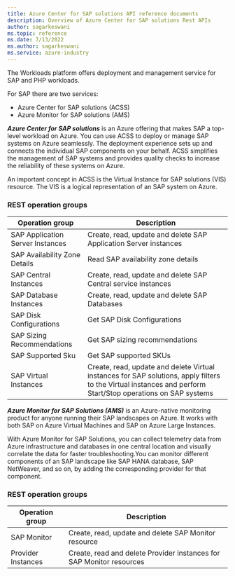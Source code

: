 ```yaml
---
title: Azure Center for SAP solutions API reference documents
description: Overview of Azure Center for SAP solutions Rest APIs
author: sagarkeswani
ms.topic: reference
ms.date: 7/13/2022
ms.author: sagarkeswani
ms.service: azure-industry
---
```

The Workloads platform offers deployment and management service for SAP and PHP workloads. 

For SAP there are two services: 
* Azure Center for SAP solutions (ACSS)
* Azure Monitor for SAP solutions (AMS)

**_Azure Center for SAP solutions_** is an Azure offering that makes SAP a top-level workload on Azure. You can use ACSS to deploy or manage SAP systems on Azure seamlessly. The deployment experience sets up and connects the individual SAP components on your behalf. ACSS simplifies the management of SAP systems and provides quality checks to increase the reliability of these systems on Azure.

An important concept in ACSS is the Virtual Instance for SAP solutions (VIS) resource. The VIS is a logical representation of an SAP system on Azure.

### REST operation groups

| Operation group | Description |
|-----------------|-------------|
|SAP Application Server Instances|Create, read, update and delete SAP Application Server instances|
|SAP Availability Zone Details|Read SAP availability zone details|
|SAP Central Instances|Create, read, update and delete SAP Central service instances|
|SAP Database Instances|Create, read, update and delete SAP Databases|
|SAP Disk Configurations|Get SAP Disk Configurations|
|SAP Sizing Recommendations|Get SAP sizing recommendations|
|SAP Supported Sku|Get SAP supported SKUs|
|SAP Virtual Instances|Create, read, update and delete Virtual instances for SAP solutions, apply filters to the Virtual instances and perform Start/Stop operations on SAP systems|



**_Azure Monitor for SAP Solutions (AMS)_** is an Azure-native monitoring product for anyone running their SAP landscapes on Azure. It works with both SAP on Azure Virtual Machines and SAP on Azure Large Instances.

With Azure Monitor for SAP Solutions, you can collect telemetry data from Azure infrastructure and databases in one central location and visually correlate the data for faster troubleshooting.You can monitor different components of an SAP landscape like SAP HANA database, SAP NetWeaver, and so on, by adding the corresponding provider for that component.


### REST operation groups

| Operation group | Description |
|-----------------|-------------|
|SAP Monitor|Create, read, update and delete SAP Monitor resource|
|Provider Instances|Create, read and delete Provider instances for SAP Monitor resources|


